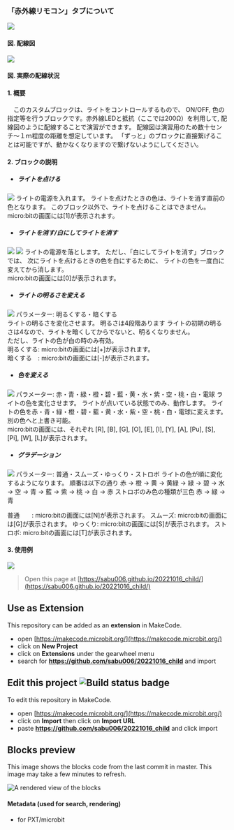 ### 「赤外線リモコン」タブについて
![](http://www.kodai.uec.ac.jp/blocks_img/UR/sample.png)
#### 図. 配線図

![](http://www.kodai.uec.ac.jp/blocks_img/UR/real.png)
#### 図. 実際の配線状況

#### 1. 概要
　このカスタムブロックは、ライトをコントロールするもので、
ON/OFF, 色の指定等を行うブロックです。赤外線LEDと抵抗（ここでは200Ω）を利用して,
配線図のように配線することで演習ができます。
配線図は演習用のため数十センチ～１ｍ程度の距離を想定しています。
「ずっと」のブロックに直接繋げることは可能ですが、動かなくなりますので繋げないようにしてください。
<!-- 　このカスタムブロックは、SALKING社のタッチライト（４色対応）をコントロールするもので、
ON/OFF, 色の指定等を行うブロックです。赤外線LEDと抵抗（ここでは200Ω）を利用して,
配線図のように配線することで演習ができます。
配線図は演習用のため数十センチ～１ｍ程度の距離を想定しています。
「ずっと」のブロックに直接繋げることは可能ですが、動かなくなりますので繋げないようにしてください。 -->

#### 2. ブロックの説明
- ##### ライトを点ける  
![](http://www.kodai.uec.ac.jp/blocks_img/UR/light_on.png)
ライトの電源を入れます。
ライトを点けたときの色は、ライトを消す直前の色となります。
このブロック以外で、ライトを点けることはできません。  
micro:bitの画面には[1]が表示されます。  


- ##### ライトを消す/白にしてライトを消す  
![](http://www.kodai.uec.ac.jp/blocks_img/UR/light_off.png)
![](http://www.kodai.uec.ac.jp/blocks_img/UR/light_off2.png)
ライトの電源を落とします。
ただし、「白にしてライトを消す」ブロックでは、
次にライトを点けるときの色を白にするために、
ライトの色を一度白に変えてから消します。  
micro:bitの画面には[0]が表示されます。


- ##### ライトの明るさを変える  
![](http://www.kodai.uec.ac.jp/blocks_img/UR/light_brighter.png)
パラメーター: 明るくする・暗くする  
ライトの明るさを変化させます。
明るさは4段階あります
ライトの初期の明るさは4なので、ライトを暗くしてからでないと、明るくなりません。  
ただし、ライトの色が白の時のみ有効。  
明るくする: micro:bitの画面には[+]が表示されます。  
暗くする　: micro:bitの画面には[-]が表示されます。


- ##### 色を変える   
![](http://www.kodai.uec.ac.jp/blocks_img/UR/light_change.png)
パラメーター: 赤・青・緑・橙・碧・藍・黄・水・紫・空・桃・白・電球
ライトの色を変化させます。
ライトが点いている状態でのみ、動作します。
ライトの色を赤・青・緑・橙・碧・藍・黄・水・紫・空・桃・白・電球に変えます。
別の色へと上書き可能。  
micro:bitの画面には、それぞれ [R], [B], [G], [O], [E], [I], [Y],
[A], [Pu], [S], [Pi], [W], [L]が表示されます。


- ##### グラデーション
![](http://www.kodai.uec.ac.jp/blocks_img/UR/light_change16)
パラメーター: 普通・スムーズ・ゆっくり・ストロボ 
ライトの色が順に変化するようになります。
順番は以下の通り
赤 → 橙 → 黄 → 黄緑 → 緑 → 碧 → 水 → 空 → 青 → 藍 → 紫 → 桃 → 白 → 赤
ストロボのみ色の種類が三色
赤 → 緑 → 青

普通　　: micro:bitの画面には[N]が表示されます。
スムーズ: micro:bitの画面には[G]が表示されます。
ゆっくり: micro:bitの画面には[S]が表示されます。
ストロボ: micro:bitの画面には[T]が表示されます。

#### 3. 使用例
![](http://www.kodai.uec.ac.jp/blocks_img/UR/light_exp.png)



> Open this page at [https://sabu006.github.io/20221016_child/](https://sabu006.github.io/20221016_child/)

## Use as Extension

This repository can be added as an **extension** in MakeCode.

* open [https://makecode.microbit.org/](https://makecode.microbit.org/)
* click on **New Project**
* click on **Extensions** under the gearwheel menu
* search for **https://github.com/sabu006/20221016_child** and import

## Edit this project ![Build status badge](https://github.com/sabu006/20221016_child/workflows/MakeCode/badge.svg)

To edit this repository in MakeCode.

* open [https://makecode.microbit.org/](https://makecode.microbit.org/)
* click on **Import** then click on **Import URL**
* paste **https://github.com/sabu006/20221016_child** and click import

## Blocks preview

This image shows the blocks code from the last commit in master.
This image may take a few minutes to refresh.

![A rendered view of the blocks](https://github.com/sabu006/20221016_child/raw/master/.github/makecode/blocks.png)

#### Metadata (used for search, rendering)

* for PXT/microbit
<script src="https://makecode.com/gh-pages-embed.js"></script><script>makeCodeRender("{{ site.makecode.home_url }}", "{{ site.github.owner_name }}/{{ site.github.repository_name }}");</script>
